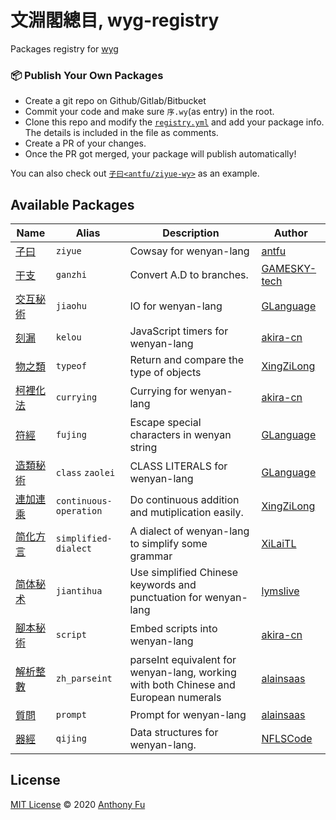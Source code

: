 # 文淵閣總目, wyg-registry

Packages registry for [wyg](https://github.com/wenyan-lang/wyg)

### 📦 Publish Your Own Packages

- Create a git repo on Github/Gitlab/Bitbucket
- Commit your code and make sure `序.wy`(as entry) in the root.
- Clone this repo and modify the [`registry.yml`](https://github.com/wenyan-lang/wyg-registry/blob/master/registry.yml) and add your package info. The details is included in the file as comments.
- Create a PR of your changes.
- Once the PR got merged, your package will publish automatically!

You can also check out [`子曰<antfu/ziyue-wy>`](https://github.com/antfu/ziyue-wy) as an example.

## Available Packages

<!--GENERATED_DO_NOT_MODIFY-->
<!--package_list_start-->

| Name | Alias | Description | Author |
|---|---|---|---|
|[子曰](https://github.com/antfu/ziyue-wy/tree/master)|`ziyue`|Cowsay for wenyan-lang|[antfu](https://github.com/antfu)|
|[干支](https://github.com/GAMESKY-tech/ganzhi-wy/tree/main)|`ganzhi`|Convert A.D to branches.|[GAMESKY-tech](https://github.com/GAMESKY-tech)|
|[交互秘術](https://github.com/GLanguage/jiaohu-wy/tree/master)|`jiaohu`|IO for wenyan-lang|[GLanguage](https://github.com/GLanguage)|
|[刻漏](https://github.com/akira-cn/kelou-wy/tree/master)|`kelou`|JavaScript timers for wenyan-lang|[akira-cn](https://github.com/akira-cn)|
|[物之類](https://github.com/XingZiLong/typeof/tree/master)|`typeof`|Return and compare the type of objects|[XingZiLong](https://github.com/XingZiLong)|
|[柯裡化法](https://github.com/akira-cn/currying-wy/tree/master)|`currying`|Currying for wenyan-lang|[akira-cn](https://github.com/akira-cn)|
|[符經](https://github.com/GLanguage/fujing-wy/tree/master)|`fujing`|Escape special characters in wenyan string|[GLanguage](https://github.com/GLanguage)|
|[造類秘術](https://github.com/GLanguage/class-wy/tree/master)|`class` `zaolei`|CLASS LITERALS for wenyan-lang|[GLanguage](https://github.com/GLanguage)|
|[連加連乘](https://github.com/XingZiLong/continuous-operation/tree/master)|`continuous-operation`|Do continuous addition and mutiplication easily.|[XingZiLong](https://github.com/XingZiLong)|
|[简化方言](https://github.com/XiLaiTL/simplified-dialect-wy/tree/master)|`simplified-dialect`|A dialect of wenyan-lang to simplify some grammar|[XiLaiTL](https://github.com/XiLaiTL)|
|[简体秘术](https://github.com/lymslive/wyg-packages/tree/jiantihua)|`jiantihua`|Use simplified Chinese keywords and punctuation for wenyan-lang|[lymslive](https://github.com/lymslive/wyg-packages)|
|[腳本秘術](https://github.com/akira-cn/script-wy/tree/master)|`script`|Embed scripts into wenyan-lang|[akira-cn](https://github.com/akira-cn)|
|[解析整數](https://github.com/alainsaas/zh_parseint-wy/tree/master)|`zh_parseint`|parseInt equivalent for wenyan-lang, working with both Chinese and European numerals|[alainsaas](https://github.com/alainsaas)|
|[質問](https://github.com/alainsaas/prompt-wy/tree/master)|`prompt`|Prompt for wenyan-lang|[alainsaas](https://github.com/alainsaas)|
|[器經](https://github.com/NFLSCode/qijing/tree/master)|`qijing`|Data structures for wenyan-lang.|[NFLSCode](https://github.com/NFLSCode)|

<!--package_list_end-->

## License

[MIT License](https://github.com/wenyan-lang/wyg-registry/blob/master/LICENSE) © 2020 [Anthony Fu](https://github.com/antfu)
